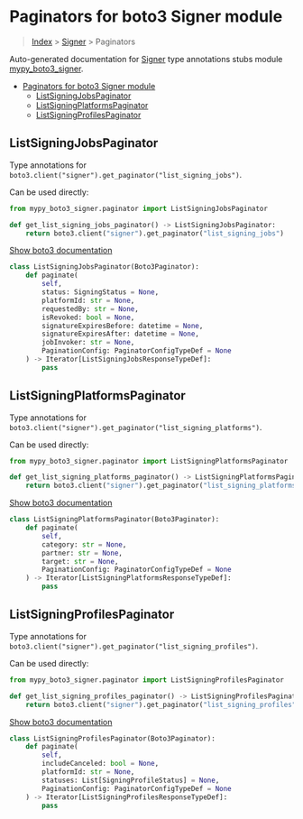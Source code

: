 # Paginators for boto3 Signer module

> [Index](../README.md) > [Signer](./README.md) > Paginators

Auto-generated documentation for [Signer](https://boto3.amazonaws.com/v1/documentation/api/latest/reference/services/signer.html#Signer)
type annotations stubs module [mypy_boto3_signer](https://pypi.org/project/mypy-boto3-signer/).

- [Paginators for boto3 Signer module](#paginators-for-boto3-signer-module)
  - [ListSigningJobsPaginator](#listsigningjobspaginator)
  - [ListSigningPlatformsPaginator](#listsigningplatformspaginator)
  - [ListSigningProfilesPaginator](#listsigningprofilespaginator)

## ListSigningJobsPaginator

Type annotations for `boto3.client("signer").get_paginator("list_signing_jobs")`.

Can be used directly:

```python
from mypy_boto3_signer.paginator import ListSigningJobsPaginator

def get_list_signing_jobs_paginator() -> ListSigningJobsPaginator:
    return boto3.client("signer").get_paginator("list_signing_jobs")
```

[Show boto3 documentation](https://boto3.amazonaws.com/v1/documentation/api/latest/reference/services/signer.html#Signer.Paginator.ListSigningJobs)

```python
class ListSigningJobsPaginator(Boto3Paginator):
    def paginate(
        self,
        status: SigningStatus = None,
        platformId: str = None,
        requestedBy: str = None,
        isRevoked: bool = None,
        signatureExpiresBefore: datetime = None,
        signatureExpiresAfter: datetime = None,
        jobInvoker: str = None,
        PaginationConfig: PaginatorConfigTypeDef = None
    ) -> Iterator[ListSigningJobsResponseTypeDef]:
        pass
```
## ListSigningPlatformsPaginator

Type annotations for `boto3.client("signer").get_paginator("list_signing_platforms")`.

Can be used directly:

```python
from mypy_boto3_signer.paginator import ListSigningPlatformsPaginator

def get_list_signing_platforms_paginator() -> ListSigningPlatformsPaginator:
    return boto3.client("signer").get_paginator("list_signing_platforms")
```

[Show boto3 documentation](https://boto3.amazonaws.com/v1/documentation/api/latest/reference/services/signer.html#Signer.Paginator.ListSigningPlatforms)

```python
class ListSigningPlatformsPaginator(Boto3Paginator):
    def paginate(
        self,
        category: str = None,
        partner: str = None,
        target: str = None,
        PaginationConfig: PaginatorConfigTypeDef = None
    ) -> Iterator[ListSigningPlatformsResponseTypeDef]:
        pass
```
## ListSigningProfilesPaginator

Type annotations for `boto3.client("signer").get_paginator("list_signing_profiles")`.

Can be used directly:

```python
from mypy_boto3_signer.paginator import ListSigningProfilesPaginator

def get_list_signing_profiles_paginator() -> ListSigningProfilesPaginator:
    return boto3.client("signer").get_paginator("list_signing_profiles")
```

[Show boto3 documentation](https://boto3.amazonaws.com/v1/documentation/api/latest/reference/services/signer.html#Signer.Paginator.ListSigningProfiles)

```python
class ListSigningProfilesPaginator(Boto3Paginator):
    def paginate(
        self,
        includeCanceled: bool = None,
        platformId: str = None,
        statuses: List[SigningProfileStatus] = None,
        PaginationConfig: PaginatorConfigTypeDef = None
    ) -> Iterator[ListSigningProfilesResponseTypeDef]:
        pass
```